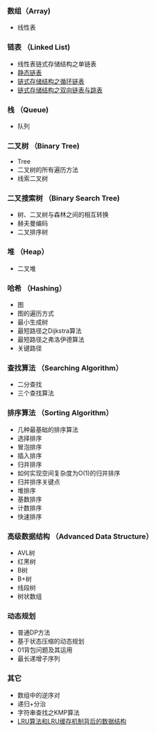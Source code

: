 ### 数组（Array)
- 线性表

### 链表 （Linked List)
- 线性表链式存储结构之单链表
- [静态链表](./Linked-List/README.md)
- [链式存储结构之循环链表](./Linked-List/README.md#循环链表)
- [链式存储结构之双向链表与跳表](./Double-Linked-List/README.md#双向链表)

### 栈 （Queue)
- 队列

### 二叉树 （Binary Tree)
- Tree
- 二叉树的所有遍历方法
- 线索二叉树

### 二叉搜索树 （Binary Search Tree)
- 树、二叉树与森林之间的相互转换
- 赫夫曼编码
- 二叉排序树

### 堆 （Heap）
- 二叉堆

### 哈希 （Hashing）
- 图
- 图的遍历方式
- 最小生成树
- 最短路径之Dijkstra算法
- 最短路径之弗洛伊德算法
- 关键路径

### 查找算法 （Searching Algorithm）
- 二分查找
- 三个查找算法

### 排序算法 （Sorting Algorithm）
- 几种最基础的排序算法
- 选择排序
-  冒泡排序
- 插入排序
- 归并排序
- 如何实现空间复杂度为O(1)的归并排序
- 归并排序关键点
- 堆排序
- 基数排序
- 计数排序
- 快速排序

### 高级数据结构 （Advanced Data Structure）
- AVL树
- 红黑树
- B树
- B+树
- 线段树
- 树状数组

### 动态规划
- 普通DP方法
- 基于状态压缩的动态规划
- 01背包问题及其运用
- 最长递增子序列

### 其它
- 数组中的逆序对
- 递归+分治
- 字符串查找之KMP算法
- [LRU算法和LRU缓存机制背后的数据结构](./LRU/README.md)
